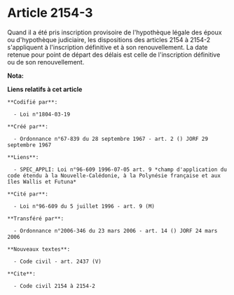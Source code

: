 # Article 2154-3

Quand il a été pris inscription provisoire de l'hypothèque légale des époux ou d'hypothèque judiciaire, les dispositions des
articles 2154 à 2154-2 s'appliquent à l'inscription définitive et à son renouvellement. La date retenue pour point de départ
des délais est celle de l'inscription définitive ou de son renouvellement.

**Nota:**



**Liens relatifs à cet article**

	**Codifié par**:

	  - Loi n°1804-03-19

	**Créé par**:

	  - Ordonnance n°67-839 du 28 septembre 1967 - art. 2 () JORF 29 septembre 1967

	**Liens**:

	  - SPEC_APPLI: Loi n°96-609 1996-07-05 art. 9 *champ d'application du code étendu à la Nouvelle-Calédonie, à la Polynésie française et aux îles Wallis et Futuna*

	**Cité par**:

	  - Loi n°96-609 du 5 juillet 1996 - art. 9 (M)

	**Transféré par**:

	  - Ordonnance n°2006-346 du 23 mars 2006 - art. 14 () JORF 24 mars 2006

	**Nouveaux textes**:

	  - Code civil - art. 2437 (V)

	**Cite**:

	  - Code civil 2154 à 2154-2
